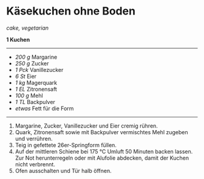 # Käsekuchen ohne Boden

*cake, vegetarian*

**1 Kuchen**

---

- *200 g* Margarine  
- *250 g* Zucker  
- *1 Pck* Vanillezucker  
- *6 St* Eier  
- *1 kg* Magerquark  
- *1 EL* Zitronensaft  
- *100 g* Mehl  
- *1 TL* Backpulver  
- *etwas* Fett für die Form  

---

1. Margarine, Zucker, Vanillezucker und Eier cremig rühren.  
2. Quark, Zitronensaft sowie mit Backpulver vermischtes Mehl zugeben und verrühren.  
3. Teig in gefettete 26er-Springform füllen.  
4. Auf der mittleren Schiene bei 175 °C Umluft 50 Minuten backen lassen. Zur Not herunterregeln oder mit Alufolie abdecken, damit der Kuchen nicht verbrennt.
5. Ofen ausschalten und Tür halb öffnen.
